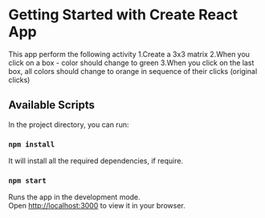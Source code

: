 # Getting Started with Create React App

This app perform the following activity
1.Create a 3x3 matrix
2.When you click on a box - color should change to green
3.When you click on the last box, all colors should change to orange in sequence of their clicks (original clicks)

## Available Scripts

In the project directory, you can run:

### `npm install`

It will install all the required dependencies, if require.

### `npm start`

Runs the app in the development mode.\
Open [http://localhost:3000](http://localhost:3000) to view it in your browser.


